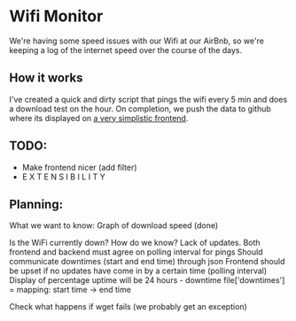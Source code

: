 # Wifi Monitor

We're having some speed issues with our Wifi at our AirBnb, so we're keeping
a log of the internet speed over the course of the days.

## How it works
I've created a quick and dirty script that pings the wifi every 5 min and does a download test on the hour. On completion, we push the data to github where its displayed on [a very simplistic frontend](https://foleyfactor.github.io/wifi_monitor).

## TODO:
 * Make frontend nicer (add filter)
 * E X T E N S I B I L I T Y

## Planning:
What we want to know:
Graph of download speed (done)

Is the WiFi currently down?
How do we know?
Lack of updates.
Both frontend and backend must agree on polling interval for pings
Should communicate downtimes (start and end time) through json
Frontend should be upset if no updates have come in by a certain time (polling interval)
Display of percentage uptime will be 24 hours - downtime
file['downtimes'] = mapping: start time -> end time

Check what happens if wget fails (we probably get an exception)
